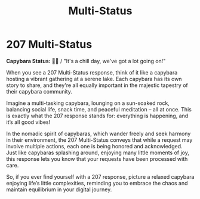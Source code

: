 ﻿---
category: 2xx
code: 207
cover: https://firebasestorage.googleapis.com/v0/b/capy-http.appspot.com/o/Capy-207-750x600.webp?alt=media
thumbnail: https://firebasestorage.googleapis.com/v0/b/capy-http.appspot.com/o/Capy-207-250x200.webp?alt=media
coverAlt: Multi-Status
description: Multi-Status
pubDate: 2014-06-01
tags:
- 2xx
title: Multi-Status
---


# 207 Multi-Status

**Capybara Status:** 🌈✨ / "It's a chill day, we've got a lot going on!"

When you see a 207 Multi-Status response, think of it like a capybara hosting a vibrant gathering at a serene lake. Each capybara has its own story to share, and they're all equally important in the majestic tapestry of their capybara community.

Imagine a multi-tasking capybara, lounging on a sun-soaked rock, balancing social life, snack time, and peaceful meditation – all at once. This is exactly what the 207 response stands for: everything is happening, and it’s all good vibes!

In the nomadic spirit of capybaras, which wander freely and seek harmony in their environment, the 207 Multi-Status conveys that while a request may involve multiple actions, each one is being honored and acknowledged. Just like capybaras splashing around, enjoying many little moments of joy, this response lets you know that your requests have been processed with care.

So, if you ever find yourself with a 207 response, picture a relaxed capybara enjoying life’s little complexities, reminding you to embrace the chaos and maintain equilibrium in your digital journey.